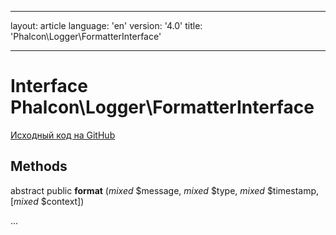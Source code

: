 * * *

layout: article language: 'en' version: '4.0' title: 'Phalcon\Logger\FormatterInterface'

* * *

# Interface **Phalcon\Logger\FormatterInterface**

<a href="https://github.com/phalcon/cphalcon/tree/v4.0.0/phalcon/logger/formatterinterface.zep" class="btn btn-default btn-sm">Исходный код на GitHub</a>

## Methods

abstract public **format** (*mixed* $message, *mixed* $type, *mixed* $timestamp, [*mixed* $context])

...